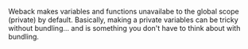 Weback makes variables and functions unavailabe to the global scope (private) by default.  Basically, making a private variables can be tricky without bundling... and is something you don't have to think about with bundling.
